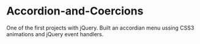 # Accordion-and-Coercions

One of the first projects with jQuery. Built an accordian menu ussing CSS3 animations and jQuery event handlers.

